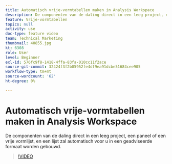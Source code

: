 ```yaml
---
title: Automatisch vrije-vormtabellen maken in Analysis Workspace
description: De componenten van de daling direct in een leeg project, een paneel of een vrije vormlijst, en een lijst zal automatisch voor u in een geadviseerde formaat worden gebouwd.
feature: Vrije-vormtabellen
topics: null
activity: use
doc-type: feature video
team: Technical Marketing
thumbnail: 40855.jpg
kt: 6308
role: User
level: Beginner
exl-id: 576fc9f8-1418-4ffa-83fa-010cc11f2ace
source-git-commit: 32424f3f2b05952fe4df9ea91dcbe51684cee905
workflow-type: tm+mt
source-wordcount: '62'
ht-degree: 0%

---
```


# Automatisch vrije-vormtabellen maken in Analysis Workspace

De componenten van de daling direct in een leeg project, een paneel of een vrije vormlijst, en een lijst zal automatisch voor u in een geadviseerde formaat worden gebouwd.

>[!VIDEO](https://video.tv.adobe.com/v/40855/?quality=12&learn=on)
